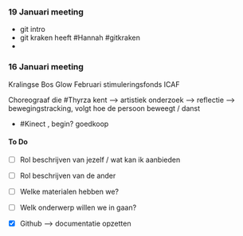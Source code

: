 ### 19 Januari meeting
- git intro
- git kraken heeft #Hannah #gitkraken
- 
### 16 Januari meeting
Kralingse Bos
Glow
Februari stimuleringsfonds
ICAF 

Choreograaf die #Thyrza kent --> artistiek onderzoek --> reflectie --> bewegingstracking, volgt hoe de persoon beweegt / danst
- #Kinect , begin? goedkoop
#### To Do
- [ ] Rol beschrijven van jezelf / wat kan ik aanbieden
- [ ] Rol beschrijven van de ander
- [ ] Welke materialen hebben we?
- [ ] Welk onderwerp willen we in gaan?

- [x] Github --> documentatie opzetten